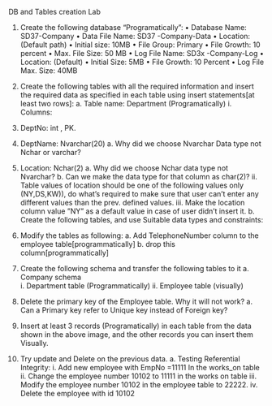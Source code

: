 DB and Tables creation Lab

1.	Create the following database “Programatically”:
•	Database Name: SD37-Company 
•	Data File Name: SD37 -Company-Data 
•	Location: (Default path) 
•	Initial size: 10MB 
•	File Group: Primary 
•	File Growth: 10 percent 
•	Max. File Size: 50 MB 
•	Log File Name: SD3x -Company-Log 
•	Location: (Default) 
•	Initial Size: 5MB 
•	File Growth: 10 Percent 
•	Log File Max. Size: 40MB

2.	Create the following tables with all the required information and insert the required data as specified in each table using insert statements[at least two rows]:
a.	Table name: Department (Programatically)
i.	Columns: 
1.	DeptNo: int , PK.
2.	DeptName: Nvarchar(20)
a.	Why did we choose Nvarchar Data type not Nchar or varchar?
3.	Location: Nchar(2)
a.	Why did we choose Nchar data type not Nvarchar?
b.	Can we make the data type for that column as char(2)?
ii.	Table values of location should be one of the following values only (NY,DS,KW)), do what’s required to make sure that user can’t enter any different values than the prev. defined values.
iii.	Make the location column value ”NY” as a default value in case of user didn’t insert it.
b.	Create the following tables, and use Suitable data types and constraints: 
3.	Modify the tables as following:
a.	Add  TelephoneNumber column to the employee table[programmatically]
b.	drop this column[programmatically]
4.	Create the following schema and transfer the following tables to it
a.	Company  schema  
i.	Department table (Programmatically)
ii.	Employee table (visually)
5.	Delete the primary key of the Employee table. Why it will not work?
a.	Can a Primary key refer to Unique key instead of Foreign key?
6.	Insert at least 3 records (Programatically) in each table from the data shown in the above image, and the other records you can insert them Visually.
7.	Try update and Delete on the previous data.
a.	Testing Referential Integrity:
i.	Add new employee with EmpNo =11111 In the works_on table
ii.	Change the employee number 10102  to 11111  in the works on table 
iii.	Modify the employee number 10102 in the employee table to 22222.
iv.	Delete the employee with id 10102
